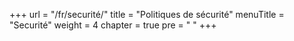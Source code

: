 +++
url = "/fr/securité/"
title = "Politiques de sécurité"
menuTitle = "Securité"
weight = 4
chapter = true
pre = "<i class='fas fa-shield-alt'></i>&nbsp;"
+++

